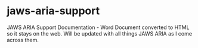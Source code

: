 jaws-aria-support
=================

JAWS ARIA Support Documentation - Word Document converted to HTML so it stays on the web. Will be updated with all things JAWS ARIA as I come across them.
